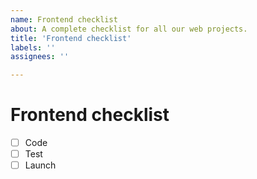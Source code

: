 ```yaml
---
name: Frontend checklist
about: A complete checklist for all our web projects.
title: 'Frontend checklist'
labels: ''
assignees: ''

---
```


# Frontend checklist
- [ ] Code
- [ ] Test
- [ ] Launch